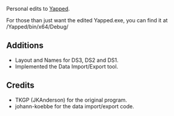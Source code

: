 Personal edits to [Yapped](https://github.com/JKAnderson/Yapped).

For those than just want the edited Yapped.exe, you can find it at /Yapped/bin/x64/Debug/

## Additions
* Layout and Names for DS3, DS2 and DS1.
* Implemented the Data Import/Export tool.

## Credits
* TKGP (JKAnderson) for the original program.
* johann-koebbe for the data import/export code.
